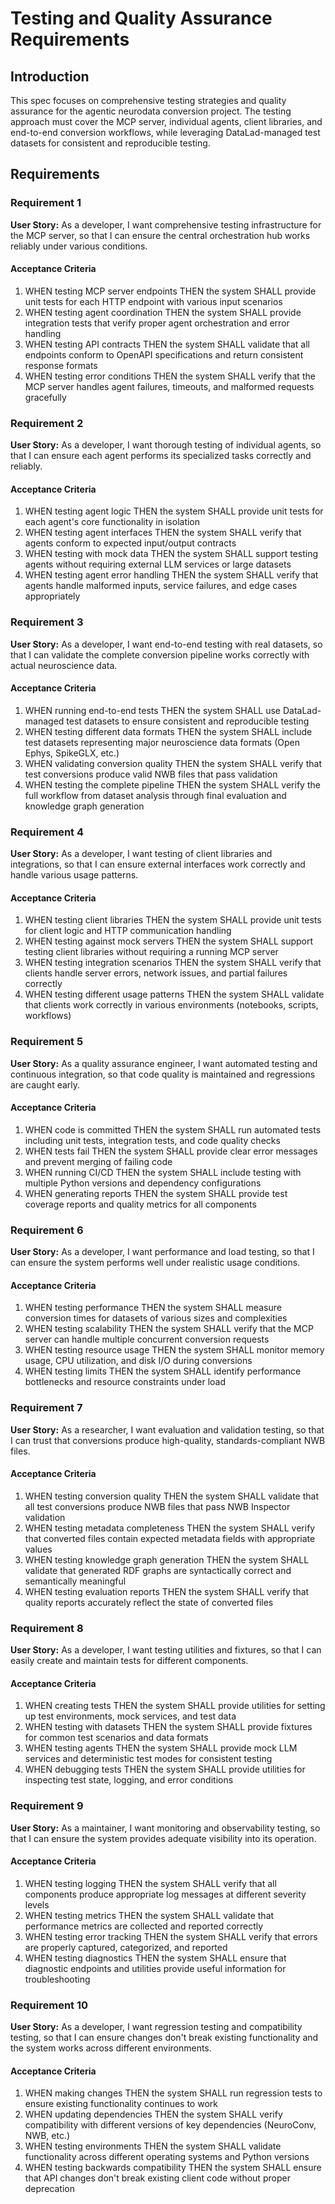 # Testing and Quality Assurance Requirements

## Introduction

This spec focuses on comprehensive testing strategies and quality assurance for
the agentic neurodata conversion project. The testing approach must cover the
MCP server, individual agents, client libraries, and end-to-end conversion
workflows, while leveraging DataLad-managed test datasets for consistent and
reproducible testing.

## Requirements

### Requirement 1

**User Story:** As a developer, I want comprehensive testing infrastructure for
the MCP server, so that I can ensure the central orchestration hub works
reliably under various conditions.

#### Acceptance Criteria

1. WHEN testing MCP server endpoints THEN the system SHALL provide unit tests
   for each HTTP endpoint with various input scenarios
2. WHEN testing agent coordination THEN the system SHALL provide integration
   tests that verify proper agent orchestration and error handling
3. WHEN testing API contracts THEN the system SHALL validate that all endpoints
   conform to OpenAPI specifications and return consistent response formats
4. WHEN testing error conditions THEN the system SHALL verify that the MCP
   server handles agent failures, timeouts, and malformed requests gracefully

### Requirement 2

**User Story:** As a developer, I want thorough testing of individual agents, so
that I can ensure each agent performs its specialized tasks correctly and
reliably.

#### Acceptance Criteria

1. WHEN testing agent logic THEN the system SHALL provide unit tests for each
   agent's core functionality in isolation
2. WHEN testing agent interfaces THEN the system SHALL verify that agents
   conform to expected input/output contracts
3. WHEN testing with mock data THEN the system SHALL support testing agents
   without requiring external LLM services or large datasets
4. WHEN testing agent error handling THEN the system SHALL verify that agents
   handle malformed inputs, service failures, and edge cases appropriately

### Requirement 3

**User Story:** As a developer, I want end-to-end testing with real datasets, so
that I can validate the complete conversion pipeline works correctly with actual
neuroscience data.

#### Acceptance Criteria

1. WHEN running end-to-end tests THEN the system SHALL use DataLad-managed test
   datasets to ensure consistent and reproducible testing
2. WHEN testing different data formats THEN the system SHALL include test
   datasets representing major neuroscience data formats (Open Ephys, SpikeGLX,
   etc.)
3. WHEN validating conversion quality THEN the system SHALL verify that test
   conversions produce valid NWB files that pass validation
4. WHEN testing the complete pipeline THEN the system SHALL verify the full
   workflow from dataset analysis through final evaluation and knowledge graph
   generation

### Requirement 4

**User Story:** As a developer, I want testing of client libraries and
integrations, so that I can ensure external interfaces work correctly and handle
various usage patterns.

#### Acceptance Criteria

1. WHEN testing client libraries THEN the system SHALL provide unit tests for
   client logic and HTTP communication handling
2. WHEN testing against mock servers THEN the system SHALL support testing
   client libraries without requiring a running MCP server
3. WHEN testing integration scenarios THEN the system SHALL verify that clients
   handle server errors, network issues, and partial failures correctly
4. WHEN testing different usage patterns THEN the system SHALL validate that
   clients work correctly in various environments (notebooks, scripts,
   workflows)

### Requirement 5

**User Story:** As a quality assurance engineer, I want automated testing and
continuous integration, so that code quality is maintained and regressions are
caught early.

#### Acceptance Criteria

1. WHEN code is committed THEN the system SHALL run automated tests including
   unit tests, integration tests, and code quality checks
2. WHEN tests fail THEN the system SHALL provide clear error messages and
   prevent merging of failing code
3. WHEN running CI/CD THEN the system SHALL include testing with multiple Python
   versions and dependency configurations
4. WHEN generating reports THEN the system SHALL provide test coverage reports
   and quality metrics for all components

### Requirement 6

**User Story:** As a developer, I want performance and load testing, so that I
can ensure the system performs well under realistic usage conditions.

#### Acceptance Criteria

1. WHEN testing performance THEN the system SHALL measure conversion times for
   datasets of various sizes and complexities
2. WHEN testing scalability THEN the system SHALL verify that the MCP server can
   handle multiple concurrent conversion requests
3. WHEN testing resource usage THEN the system SHALL monitor memory usage, CPU
   utilization, and disk I/O during conversions
4. WHEN testing limits THEN the system SHALL identify performance bottlenecks
   and resource constraints under load

### Requirement 7

**User Story:** As a researcher, I want evaluation and validation testing, so
that I can trust that conversions produce high-quality, standards-compliant NWB
files.

#### Acceptance Criteria

1. WHEN testing conversion quality THEN the system SHALL validate that all test
   conversions produce NWB files that pass NWB Inspector validation
2. WHEN testing metadata completeness THEN the system SHALL verify that
   converted files contain expected metadata fields with appropriate values
3. WHEN testing knowledge graph generation THEN the system SHALL validate that
   generated RDF graphs are syntactically correct and semantically meaningful
4. WHEN testing evaluation reports THEN the system SHALL verify that quality
   reports accurately reflect the state of converted files

### Requirement 8

**User Story:** As a developer, I want testing utilities and fixtures, so that I
can easily create and maintain tests for different components.

#### Acceptance Criteria

1. WHEN creating tests THEN the system SHALL provide utilities for setting up
   test environments, mock services, and test data
2. WHEN testing with datasets THEN the system SHALL provide fixtures for common
   test scenarios and data formats
3. WHEN testing agents THEN the system SHALL provide mock LLM services and
   deterministic test modes for consistent testing
4. WHEN debugging tests THEN the system SHALL provide utilities for inspecting
   test state, logging, and error conditions

### Requirement 9

**User Story:** As a maintainer, I want monitoring and observability testing, so
that I can ensure the system provides adequate visibility into its operation.

#### Acceptance Criteria

1. WHEN testing logging THEN the system SHALL verify that all components produce
   appropriate log messages at different severity levels
2. WHEN testing metrics THEN the system SHALL validate that performance metrics
   are collected and reported correctly
3. WHEN testing error tracking THEN the system SHALL verify that errors are
   properly captured, categorized, and reported
4. WHEN testing diagnostics THEN the system SHALL ensure that diagnostic
   endpoints and utilities provide useful information for troubleshooting

### Requirement 10

**User Story:** As a developer, I want regression testing and compatibility
testing, so that I can ensure changes don't break existing functionality and the
system works across different environments.

#### Acceptance Criteria

1. WHEN making changes THEN the system SHALL run regression tests to ensure
   existing functionality continues to work
2. WHEN updating dependencies THEN the system SHALL verify compatibility with
   different versions of key dependencies (NeuroConv, NWB, etc.)
3. WHEN testing environments THEN the system SHALL validate functionality across
   different operating systems and Python versions
4. WHEN testing backwards compatibility THEN the system SHALL ensure that API
   changes don't break existing client code without proper deprecation
